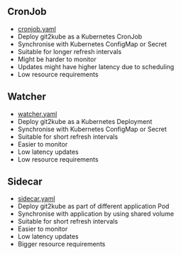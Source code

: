 ## CronJob
* [cronjob.yaml](cronjob.yaml) 
* Deploy git2kube as a Kubernetes CronJob 
* Synchronise with Kubernetes ConfigMap or Secret
* Suitable for longer refresh intervals
* Might be harder to monitor
* Updates might have higher latency due to scheduling
* Low resource requirements

## Watcher
* [watcher.yaml](watcher.yaml) 
* Deploy git2kube as a Kubernetes Deployment
* Synchronise with Kubernetes ConfigMap or Secret
* Suitable for short refresh intervals
* Easier to monitor
* Low latency updates
* Low resource requirements

## Sidecar
* [sidecar.yaml](sidecar.yaml) 
* Deploy git2kube as part of different application Pod
* Synchronise with application by using shared volume
* Suitable for short refresh intervals
* Easier to monitor
* Low latency updates
* Bigger resource requirements